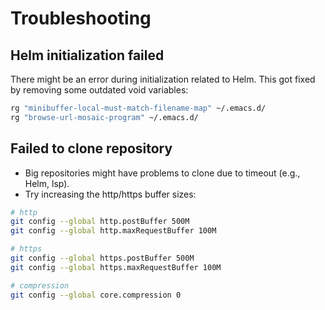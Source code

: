 # Troubleshooting

## Helm initialization failed

There might be an error during initialization related to Helm. This got fixed by removing some outdated void variables:
```bash
rg "minibuffer-local-must-match-filename-map" ~/.emacs.d/
rg "browse-url-mosaic-program" ~/.emacs.d/
```


## Failed to clone repository

- Big repositories might have problems to clone due to timeout (e.g., Helm, lsp).
- Try increasing the http/https buffer sizes:

```bash
# http
git config --global http.postBuffer 500M
git config --global http.maxRequestBuffer 100M

# https
git config --global https.postBuffer 500M
git config --global https.maxRequestBuffer 100M

# compression
git config --global core.compression 0
```
